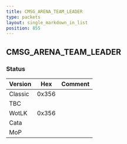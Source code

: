 ```yaml
---
title: CMSG_ARENA_TEAM_LEADER
type: packets
layout: single_markdown_in_list
position: 855
---
```


## CMSG_ARENA_TEAM_LEADER

### Status

Version    | Hex        | Comment
---------- | ---------- | ---------- 
Classic    | 0x356      | 
TBC        |            |
WotLK      | 0x356      | 
Cata       |            |
MoP        |            |